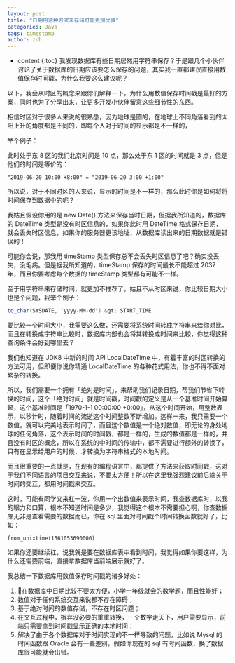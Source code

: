 ```yaml
---
layout: post
title: "日期用这种方式来存储可能更加优雅"
categories: Java
tags: timestamp
author: zch
---
```


* content
{:toc}
我发现数据库有些日期居然用字符串保存？于是跟几个小伙伴讨论了关于数据库的日期应该要怎么保存的问题，其实我一直都建议直接用数值保存时间戳，为什么我要这么建议呢？

以下，我会从时区的概念来跟你们解释一下，为什么用数值保存时间戳是最好的方案，同时也为了分享出来，让更多开发小伙伴留意这些细节性的东西。













相信时区对于很多人来说的很熟悉，因为地球是圆的，在地球上不同角落看到的太阳上升的角度都是不同的，即每个人对于时间的显示都是不一样的，

举个例子：

此时处于东 8 区的我们北京时间是 10 点，那么处于东 1 区的时间就是 3 点，但是他们的时间是等价的：

```
"2019-06-20 10:00 +8:00" = "2019-06-20 3:00 +1:00"
```

所以说，对于不同时区的人来说，显示的时间是不一样的，那么此时你是如何将将时间保存到数据中的呢？

我姑且假设你用的是 new Date() 方法来保存当时日期，但据我所知道的，数据库的 DateTime 类型是没有时区信息的，如果你此时用 DateTime 格式保存日期，就会丢失时区信息，如果你的服务器更该地址，从数据库读出来的日期数据就是错误的！

可能你会说，那我用 timeStamp 类型保存总不会丢失时区信息了吧？确实没丢失，没毛病。但是据我所知道的，timeStamp 保存的时间最长不能超过 2037 年，而且你要考虑每个数据的 timeStamp 类型都有可能不一样。

至于用字符串来存储时间，就更加不推荐了，姑且不从时区来说，你比较日期大小也是个问题，我举个例子：

```java
to_char(SYSDATE, 'yyyy-MM-dd') &gt; START_TIME
```

要比较一个时间大小，我需要这么做，还需要将系统时间转成字符串来给你对比，而且在转换成字符串比较时，数据库内部也会将其转换成时间来比较，你觉得这种查询条件会好到哪里去？

我们也知道在 JDK8 中新的时间 API  LocalDateTime 中，有着丰富的时区转换的方法可用，但即便你说你精通 LocalDateTime 的各种花式用法，你也不得不面对繁杂的转换。

所以，我们需要一个拥有「绝对是时间」，来帮助我们记录日期，帮我们节省下转换的时间，这个「绝对时间」就是时间戳，时间戳的定义是从一个基准时间开始算起，这个基准时间是「1970-1-1 00:00:00 +0:00」，从这个时间开始，用整数表示，以秒计时，随着时间的流逝这个时间整数不断增加。这样一来，我只需要一个数值，就可以完美地表示时间了，而且这个数值是一个绝对数值，即无论的身处地球的任何角落，这个表示时间的时间戳，都是一样的，生成的数值都是一样的，并且没有时区的概念，所以在系统的中时间的传输中，都不需要进行额外的转换了，只有在显示给用户的时候，才转换为字符串格式的本地时间。

而且很重要的一点就是，在现有的编程语言中，都提供了方法来获取时间戳，这对于我们不同语言的项目交互来说，不要太方便！所以在这里我强烈建议前后端关于时间的交互，都用时间戳来交互。

这时，可能有同学又来杠一波，你用一个出数值来表示时间，我查数据库时，以我的眼力和口算，根本不知道时间是多少，我觉得这个根本不需要担心啊，你查数据库无非是查看需要的数据而已，你在 sql 里面对时间戳个时间转换函数就好了，比如：

```
from_unixtime(1561053690000)
```

如果你还要继续杠，说我就是要在数据库表中看到时间，我觉得如果你要这样，为什么还需要前端，直接拿数据库当前端展示就好了。



我总结一下数据库用数值保存时间戳的诸多好处：

1. 在数据库中日期比较不要太方便，小学一年级就会的数学题，而且性能好；
2. 数值对于任何系统交互来说都不存在障碍；
3. 基于绝对时间的数值存储，不存在时区问题；
4. 在交互过程中，摒弃没必要的重重转换，一个数字走天下，用户需要显示，前端只需要拿到时间戳显示正确的本地时间；
5. 解决了由于各个数据库对于时间实现的不一样导致的问题，比如说 Mysql 的时间函数跟 Oracle 会有一些差别，假如你现在的 sql 有时间函数，换了数据库很可能就会出错。



